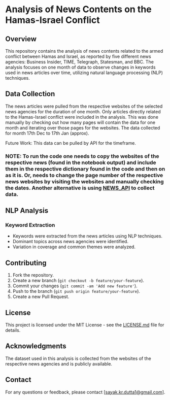 # Analysis of News Contents on the Hamas-Israel Conflict

## Overview
This repository contains the analysis of news contents related to the armed conflict between Hamas and Israel, as reported by five different news agencies: Business Insider, TIME, Telegraph, Statesman, and BBC. The analysis focuses on one month of data to observe changes in keywords used in news articles over time, utilizing natural language processing (NLP) techniques.

## Data Collection
The news articles were pulled from the respective websites of the selected news agencies for the duration of one month. Only articles directly related to the Hamas-Israel conflict were included in the analysis. This was done manually by checking out how many pages will contain the data for one month and iterating over those pages for the websites. The data collected for month 17th Dec to 17th Jan (approx). 

Future Work: This data can be pulled by API for the timeframe.

### NOTE: To run the code one needs to copy the websites of the respective news (found in the notebook output) and include them in the respective dictionary found in the code and then on as it is. Or, needs to change the page number of the respective news websites by visiting the websites and manually checking the dates. Another alternative is using [NEWS_API](https://newsapi.ai/?gad_source=1&gclid=Cj0KCQjwltKxBhDMARIsAG8KnqVeZGr-oShFfKC19E6pgA_9U1Q2KgvkUzdJjBLK7UYpqdeQpleFY40aAs6fEALw_wcB) to collect data. 

## NLP Analysis
### Keyword Extraction
- Keywords were extracted from the news articles using NLP techniques.
- Dominant topics across news agencies were identified.
- Variation in coverage and common themes were analyzed.

## Contributing
1. Fork the repository.
2. Create a new branch (`git checkout -b feature/your-feature`).
3. Commit your changes (`git commit -am 'Add new feature'`).
4. Push to the branch (`git push origin feature/your-feature`).
5. Create a new Pull Request.

 ## License
This project is licensed under the MIT License - see the [LICENSE.md](LICENSE) file for details.

## Acknowledgments
The dataset used in this analysis is collected from the websites of the respective news agencies and is publicly available.

## Contact
For any questions or feedback, please contact [sayak.kr.dutta1@gmail.com].
